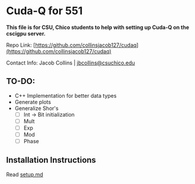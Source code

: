 # Cuda-Q for 551

**This file is for CSU, Chico students to help with setting up Cuda-Q on the cscigpu server.**

Repo Link: [https://github.com/collinsjacob127/cudaq](https://github.com/collinsjacob127/cudaq)

Contact Info: Jacob Collins | jbcollins@csuchico.edu

## TO-DO:

- C++ Implementation for better data types
- Generate plots
- Generalize Shor's
    - [ ] Int -> Bit initialization
    - [ ] Mult
    - [ ] Exp
    - [ ] Mod
    - [ ] Phase

## Installation Instructions

Read [setup.md](setup.md)
